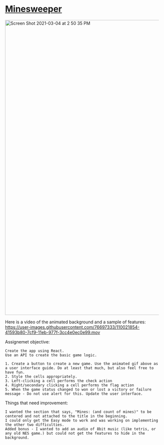 # [Minesweeper](https://minesweeper-corey.netlify.app/)
<img width="962" alt="Screen Shot 2021-03-04 at 2 50 35 PM" src="https://user-images.githubusercontent.com/76697333/110021630-fc350980-7cf8-11eb-9061-8d7c9345a45d.png">

Here is a video of the animated background and a sample of features: 
https://user-images.githubusercontent.com/76697333/110021854-41593b80-7cf9-11eb-977f-3cc4e0ec0e99.mov

Assignemet objective: 


    Create the app using React.
    Use an API to create the basic game logic.

    1. Create a button to create a new game. Use the animated gif above as a user interface guide. Do at least that much, but also feel free to have fun.
    2. Style the cells appropriately.
    3. Left-clicking a cell performs the check action
    4. Right/secondary clicking a cell performs the flag action
    5. When the game status changed to won or lost a victory or failure message - Do not use alert for this. Update the user interface.

Things that need improvement:
 
    I wanted the section that says, "Mines: (and count of mines)" to be centered and not attached to the title in the beginning.
    I could only get the Easy mode to work and was working on implementing the other two difficulties.
    Added bonus - I wanted to add an audio of 8bit music (like tetris, or any old NES game.) but could not get the features to hide in the background. 

